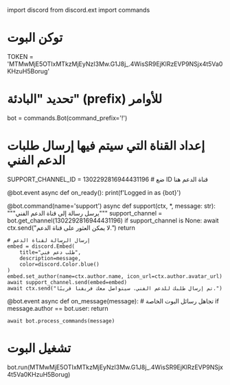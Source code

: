 import discord
from discord.ext import commands

# توكن البوت
TOKEN = 'MTMwMjE5OTIxMTkzMjEyNzI3Mw.G1J8j_.4WisSR9EjKlRzEVP9NSjx4t5Va0KHzuH5Borug'

# تحديد "البادئة" (prefix) للأوامر
bot = commands.Bot(command_prefix='!')

# إعداد القناة التي سيتم فيها إرسال طلبات الدعم الفني
SUPPORT_CHANNEL_ID = 1302292816944431196  # ضع ID قناة الدعم هنا

@bot.event
async def on_ready():
    print(f'Logged in as {bot}')

@bot.command(name='support')
async def support(ctx, *, message: str):
    """يرسل رسالة إلى قناة الدعم الفني"""
    support_channel = bot.get_channel(1302292816944431196)
    if support_channel is None:
        await ctx.send("لا يمكن العثور على قناة الدعم.")
        return

    # إرسال الرسالة لقناة الدعم
    embed = discord.Embed(
        title="طلب دعم فني",
        description=message,
        color=discord.Color.blue()
    )
    embed.set_author(name=ctx.author.name, icon_url=ctx.author.avatar_url)
    await support_channel.send(embed=embed)
    await ctx.send("تم إرسال طلبك للدعم الفني. سيتواصل معك فريقنا قريبًا.")

@bot.event
async def on_message(message):
    # تجاهل رسائل البوت الخاصة
    if message.author == bot.user:
        return

    await bot.process_commands(message)

# تشغيل البوت
bot.run(MTMwMjE5OTIxMTkzMjEyNzI3Mw.G1J8j_.4WisSR9EjKlRzEVP9NSjx4t5Va0KHzuH5Borug)